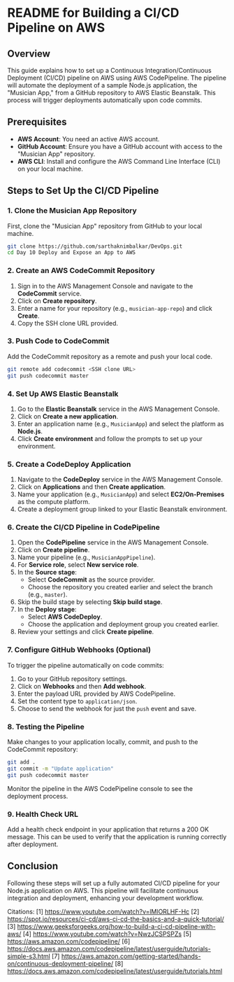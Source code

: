 # README for Building a CI/CD Pipeline on AWS

## Overview

This guide explains how to set up a Continuous Integration/Continuous Deployment (CI/CD) pipeline on AWS using AWS CodePipeline. The pipeline will automate the deployment of a sample Node.js application, the "Musician App," from a GitHub repository to AWS Elastic Beanstalk. This process will trigger deployments automatically upon code commits.

## Prerequisites

- **AWS Account**: You need an active AWS account.
- **GitHub Account**: Ensure you have a GitHub account with access to the "Musician App" repository.
- **AWS CLI**: Install and configure the AWS Command Line Interface (CLI) on your local machine.

## Steps to Set Up the CI/CD Pipeline

### 1. Clone the Musician App Repository

First, clone the "Musician App" repository from GitHub to your local machine.

```bash
git clone https://github.com/sarthaknimbalkar/DevOps.git
cd Day 10 Deploy and Expose an App to AWS
```

### 2. Create an AWS CodeCommit Repository

1. Sign in to the AWS Management Console and navigate to the **CodeCommit** service.
2. Click on **Create repository**.
3. Enter a name for your repository (e.g., `musician-app-repo`) and click **Create**.
4. Copy the SSH clone URL provided.

### 3. Push Code to CodeCommit

Add the CodeCommit repository as a remote and push your local code.

```bash
git remote add codecommit <SSH clone URL>
git push codecommit master
```

### 4. Set Up AWS Elastic Beanstalk

1. Go to the **Elastic Beanstalk** service in the AWS Management Console.
2. Click on **Create a new application**.
3. Enter an application name (e.g., `MusicianApp`) and select the platform as **Node.js**.
4. Click **Create environment** and follow the prompts to set up your environment.

### 5. Create a CodeDeploy Application

1. Navigate to the **CodeDeploy** service in the AWS Management Console.
2. Click on **Applications** and then **Create application**.
3. Name your application (e.g., `MusicianApp`) and select **EC2/On-Premises** as the compute platform.
4. Create a deployment group linked to your Elastic Beanstalk environment.

### 6. Create the CI/CD Pipeline in CodePipeline

1. Open the **CodePipeline** service in the AWS Management Console.
2. Click on **Create pipeline**.
3. Name your pipeline (e.g., `MusicianAppPipeline`).
4. For **Service role**, select **New service role**.
5. In the **Source stage**:
   - Select **CodeCommit** as the source provider.
   - Choose the repository you created earlier and select the branch (e.g., `master`).
6. Skip the build stage by selecting **Skip build stage**.
7. In the **Deploy stage**:
   - Select **AWS CodeDeploy**.
   - Choose the application and deployment group you created earlier.
8. Review your settings and click **Create pipeline**.

### 7. Configure GitHub Webhooks (Optional)

To trigger the pipeline automatically on code commits:

1. Go to your GitHub repository settings.
2. Click on **Webhooks** and then **Add webhook**.
3. Enter the payload URL provided by AWS CodePipeline.
4. Set the content type to `application/json`.
5. Choose to send the webhook for just the `push` event and save.

### 8. Testing the Pipeline

Make changes to your application locally, commit, and push to the CodeCommit repository:

```bash
git add .
git commit -m "Update application"
git push codecommit master
```

Monitor the pipeline in the AWS CodePipeline console to see the deployment process.

### 9. Health Check URL

Add a health check endpoint in your application that returns a 200 OK message. This can be used to verify that the application is running correctly after deployment.

## Conclusion

Following these steps will set up a fully automated CI/CD pipeline for your Node.js application on AWS. This pipeline will facilitate continuous integration and deployment, enhancing your development workflow.

Citations:
[1] https://www.youtube.com/watch?v=lMlORLHF-Hc
[2] https://spot.io/resources/ci-cd/aws-ci-cd-the-basics-and-a-quick-tutorial/
[3] https://www.geeksforgeeks.org/how-to-build-a-ci-cd-pipeline-with-aws/
[4] https://www.youtube.com/watch?v=NwzJCSPSPZs
[5] https://aws.amazon.com/codepipeline/
[6] https://docs.aws.amazon.com/codepipeline/latest/userguide/tutorials-simple-s3.html
[7] https://aws.amazon.com/getting-started/hands-on/continuous-deployment-pipeline/
[8] https://docs.aws.amazon.com/codepipeline/latest/userguide/tutorials.html